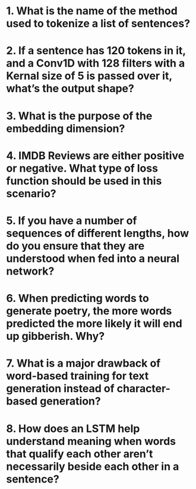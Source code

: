 # 1. What is the name of the method used to tokenize a list of sentences?
# 2. If a sentence has 120 tokens in it, and a Conv1D with 128 filters with a Kernal size of 5 is passed over it, what’s the output shape?
# 3. What is the purpose of the embedding dimension?
# 4. IMDB Reviews are either positive or negative. What type of loss function should be used in this scenario?
# 5. If you have a number of sequences of different lengths, how do you ensure that they are understood when fed into a neural network?
# 6. When predicting words to generate poetry, the more words predicted the more likely it will end up gibberish. Why?
# 7. What is a major drawback of word-based training for text generation instead of character-based generation?
# 8. How does an LSTM help understand meaning when words that qualify each other aren’t necessarily beside each other in a sentence?
